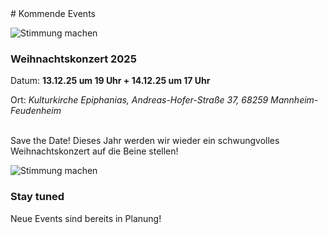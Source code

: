 <div markdown="1" class="upcoming-events grid">
<div markdown="1" class="cell cell--12">
# Kommende Events
</div>

<div markdown="1" class="cell cell--12 cell--lg-6">

![Stimmung machen](assets/images/upcoming-events.avif)

### Weihnachtskonzert 2025
Datum: **13.12.25 um 19 Uhr + 14.12.25 um 17 Uhr**

Ort: *Kulturkirche Epiphanias, Andreas-Hofer-Straße 37, 68259 Mannheim-Feudenheim* <br/><br/>

Save the Date! Dieses Jahr werden wir wieder ein schwungvolles Weihnachtskonzert auf die Beine stellen!

</div>

<div markdown="1" class="cell cell--12 cell--lg-6">


![Stimmung machen](assets/images/upcoming-events-2.avif)

### Stay tuned
<!-- Datum: ??
Ort: *??* <br/><br/> -->

Neue Events sind bereits in Planung!

</div>
</div>
